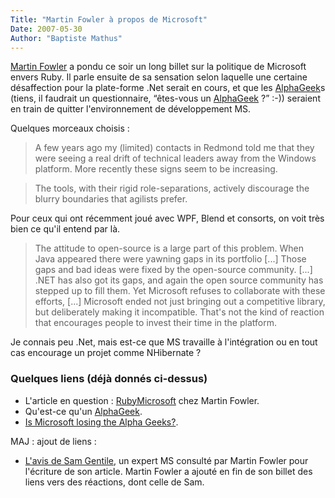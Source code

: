 ```yaml
---
Title: "Martin Fowler à propos de Microsoft"
Date: 2007-05-30
Author: "Baptiste Mathus"
---
```




[Martin Fowler](http://martinfowler.com/) a pondu ce soir un long billet
sur la politique de Microsoft envers Ruby. Il parle ensuite de sa
sensation selon laquelle une certaine désaffection pour la plate-forme
.Net serait en cours, et que les
[AlphaGeek](http://martinfowler.com/bliki/AlphaGeek.html)s (tiens, il
faudrait un questionnaire, “êtes-vous un
[AlphaGeek](http://martinfowler.com/bliki/AlphaGeek.html) ?” :-))
seraient en train de quitter l'environnement de développement MS.

Quelques morceaux choisis :

> A few years ago my (limited) contacts in Redmond told me that they
> were seeing a real drift of technical leaders away from the Windows
> platform. More recently these signs seem to be increasing.

> The tools, with their rigid role-separations, actively discourage the
> blurry boundaries that agilists prefer.

Pour ceux qui ont récemment joué avec WPF, Blend et consorts, on voit
très bien ce qu'il entend par là.

> The attitude to open-source is a large part of this problem. When Java
> appeared there were yawning gaps in its portfolio [...] Those gaps and
> bad ideas were fixed by the open-source community. [...] .NET has also
> got its gaps, and again the open source community has stepped up to
> fill them. Yet Microsoft refuses to collaborate with these efforts,
> [...] Microsoft ended not just bringing out a competitive library, but
> deliberately making it incompatible. That's not the kind of reaction
> that encourages people to invest their time in the platform.

Je connais peu .Net, mais est-ce que MS travaille à l'intégration ou en
tout cas encourage un projet comme NHibernate ?

### Quelques liens (déjà donnés ci-dessus)

-   L'article en question :
    [RubyMicrosoft](http://martinfowler.com/bliki/RubyMicrosoft.html)
    chez Martin Fowler.
-   Qu'est-ce qu'un
    [AlphaGeek](http://martinfowler.com/bliki/AlphaGeek.html).
-   [Is Microsoft losing the Alpha
    Geeks?](http://www.hanselman.com/blog/IsMicrosoftLosingTheAlphaGeeks.aspx).

MAJ : ajout de liens :

-   [L'avis de Sam
    Gentile](http://codebetter.com/blogs/sam.gentile/archive/2007/05/31/microsoft-at-the-crossroads.aspx),
    un expert MS consulté par Martin Fowler pour l'écriture de son
    article. Martin Fowler a ajouté en fin de son billet des liens vers
    des réactions, dont celle de Sam.

